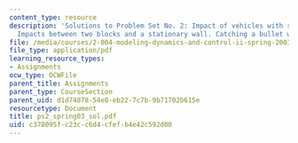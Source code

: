```yaml
---
content_type: resource
description: 'Solutions to Problem Set No. 2: Impact of vehicles with shock absorbers.
  Impacts between two blocks and a stationary wall. Catching a bullet with a pendulum.'
file: /media/courses/2-004-modeling-dynamics-and-control-ii-spring-2003/c378095fc23cc6d4cfefb4e42c592d00_ps2_spring03_sol.pdf
file_type: application/pdf
learning_resource_types:
- Assignments
ocw_type: OCWFile
parent_title: Assignments
parent_type: CourseSection
parent_uid: d1d74878-54e8-eb22-7c7b-9b71702b615e
resourcetype: Document
title: ps2_spring03_sol.pdf
uid: c378095f-c23c-c6d4-cfef-b4e42c592d00
---
```

